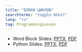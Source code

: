 ```yaml
---
title: "БЛОКИ ЦИКЛОВ"
searchterms: "toggle 6Unit"
lang: "ru"
tag: ProgrammingLesson
---
```

 <ul>
 <li class="ng-binding">Word Block Slides:
 <a href="ProgrammingLessons/RepeatBlocksRU.pptx">PPTX</a>,
 <a href="ProgrammingLessons/RepeatBlocksRU.pdf">PDF</a>
 </li>
 <li class="ng-binding">Python Slides:
 <a href="ProgrammingLessons/RepeatBlocksPyRU.pptx">PPTX</a>,
 <a href="ProgrammingLessons/RepeatBlocksPyRU.pdf">PDF</a>
 </li>
 </ul>
